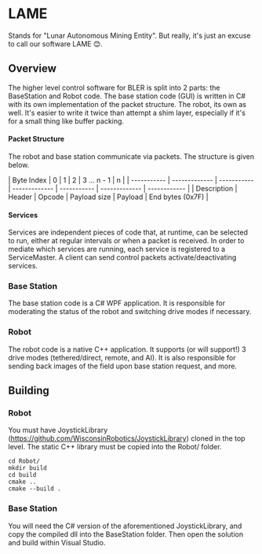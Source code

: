# LAME
Stands for "Lunar Autonomous Mining Entity". But really, it's just an excuse to call our software LAME 😊. 


## Overview
The higher level control software for BLER is split into 2 parts: the BaseStation and Robot code.
The base station code (GUI) is written in C# with its own implementation of the packet structure.
The robot, its own as well. It's easier to write it twice than attempt a shim layer, especially if it's for
a small thing like buffer packing.

#### Packet Structure
The robot and base station communicate via packets. The structure is given below. 

| Byte Index  |     0     |       1     |       2       |  3 ... n - 1  |      n       |
| ----------- | ------------- | ----------- | ------------- | ----------- | ------------- | ------------ |
| Description | Header | Opcode | Payload size | Payload | End bytes (0x7F) |

#### Services
Services are independent pieces of code that, at runtime, can be selected to run, either at regular intervals or when a packet is received.
In order to mediate which services are running, each service is registered to a ServiceMaster. A client can send control packets activate/deactivating services.


### Base Station
The base station code is a C# WPF application. It is responsible for moderating the status of the robot and switching drive modes if necessary.

### Robot
The robot code is a native C++ application. It supports (or will support!) 3 drive modes (tethered/direct, remote, and AI). 
It is also responsible for sending back images of the field upon base station request, and more.


## Building

### Robot
You must have JoystickLibrary (https://github.com/WisconsinRobotics/JoystickLibrary) cloned in the top level.
The static C++ library must be copied into the Robot/ folder.

```
cd Robot/
mkdir build
cd build
cmake .. 
cmake --build . 
```

### Base Station
You will need the C# version of the aforementioned JoystickLibrary, and copy the compiled dll into the BaseStation folder.
Then open the solution and build within Visual Studio.
